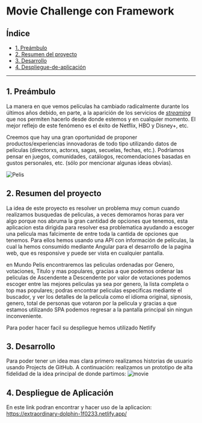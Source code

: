 # Movie Challenge con Framework

## Índice

- [1. Preámbulo](#1-preambulo)
- [2. Resumen del proyecto](#2-resumen-del-proyecto)
- [3. Desarrollo](#3-Desarrollo)
- [4. Despliegue-de-aplicación](#4-Despliegue-de-aplicación)

---

## 1. Preámbulo

La manera en que vemos películas ha cambiado radicalmente durante los últimos
años debido, en parte, a la aparición de los servicios de
[_streaming_](https://es.wikipedia.org/wiki/Streaming) que nos permiten hacerlo
desde donde estemos y en cualquier momento. El mejor reflejo de este fenómeno es
el éxito de Netflix, HBO y Disney+, etc.

Creemos que hay una gran oportunidad de proponer productos/experiencias
innovadoras de todo tipo utilizando datos de películas (directorxs, actorxs,
sagas, secuelas, fechas, etc.). Podríamos pensar en juegos, comunidades,
catálogos, recomendaciones basadas en gustos personales, etc. (sólo por
mencionar algunas ideas obvias).

![Pelis](https://live.staticflickr.com/117/257368762_38bf6fcf9f_h.jpg)

## 2. Resumen del proyecto

La idea de este proyecto es resolver un problema muy comun cuando realizamos busquedas de peliculas, a veces demoramos horas para ver algo porque nos abruma la gran cantidad de opciones que tenemos, esta aplicacion esta dirigida para resolver esa problematica ayudando a escoger una pelicula mas falcimente de entre toda la cantida de opciones que tenemos. Para ellos hemos  usando una API con información de películas, la cual la hemos consumido mediante Angular para el desarrollo de la pagina web, que es responsive y puede ser vista en cualquier pantalla.

en Mundo Pelis encontraremos las peliculas ordenadas por Genero, votaciones, Titulo y mas populares, gracias a que podemos ordenar las peliculas de Ascendente a Descendente por valor de votaciones podemos escoger entre las mejores peliculas ya sea por genero, la lista completa o top mas populares; podras encontrar peliculas especificas mediante el buscador, y ver los detalles de la pelicula como el idioma original, sipnosis, genero, total de personas que votaron por la pelicula y gracias a que estamos utilizando SPA podemos regresar a la pantalla principal sin ningun inconveniente.

Para poder hacer facil su despliegue hemos utilizado Netlify

## 3. Desarrollo
Para poder tener un idea mas clara primero realizamos historias de usuario usando Projects de GitHub. A continuación: 
realizamos un prototipo de alta fidelidad de la idea principal de donde partimos:
![movie](https://github.com/1205324997/DEV005-movie-challenge-fw/assets/122817494/689fe311-611c-40d8-8dac-a119b7e87df3)

## 4. Despliegue de Aplicación
En este link podran encontrar y hacer uso de la aplicacion: https://extraordinary-dolphin-1f0233.netlify.app/

